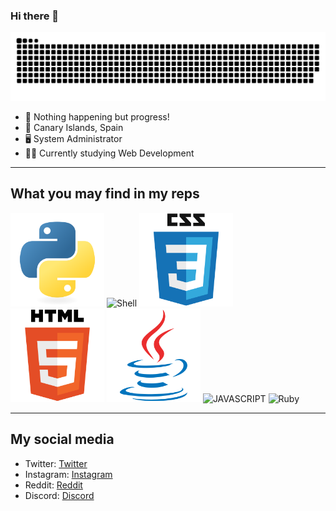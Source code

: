 ### Hi there 👋

![GitHub Snake](https://github.com/ElPayo/ElPayo/blob/output/github-contribution-grid-snake.svg)

+ 🚀 Nothing happening but progress!
+ 🌴 Canary Islands, Spain 
+ 🖥️ System Administrator
+ 🧑‍💻 Currently studying Web Development 

----
## What you may find in my reps

<img src="https://raw.githubusercontent.com/devicons/devicon/master/icons/python/python-original.svg" alt="Python" width=150px></img>
<img src="https://github.com/sdelquin/pro/raw/main/ut0/images/bash.png" alt="Shell" width=150px></img>
<img src="https://raw.githubusercontent.com/devicons/devicon/master/icons/css3/css3-original-wordmark.svg" alt="CSS" width=150px></img>
<img src="https://raw.githubusercontent.com/devicons/devicon/master/icons/html5/html5-original-wordmark.svg" alt="HTML5" width=150px></img>
<img src="https://raw.githubusercontent.com/devicons/devicon/master/icons/java/java-original.svg" alt="JAVA" width=150px></img>
<img src="https://cdn.iconscout.com/icon/free/png-128/javascript-3629449-3031512.png" alt="JAVASCRIPT" width=150px></img>
<img src="https://www.clipartmax.com/png/middle/238-2382091_keyhole-markup-language-icons-ruby-language-ruby-icon.png" alt="Ruby" width=150px></img>

----
## My social media

+ Twitter: [Twitter](https://twitter.com/El_Payo_)
+ Instagram: [Instagram](https://www.instagram.com/el__payo__/)
+ Reddit: [Reddit](https://www.reddit.com/user/pay1sus)
+ Discord: [Discord](https://discord.com/users/501468024281366528)
